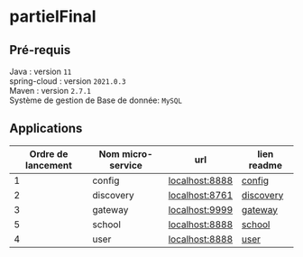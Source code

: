 # partielFinal

## Pré-requis
Java : version `11` <br>
spring-cloud : version `2021.0.3` <br>
Maven : version `2.7.1` <br>
Système de gestion de Base de donnée: `MySQL` <br>

## Applications
Ordre de lancement | Nom micro-service | url | lien readme
---------|---------|----------|---------
 1 | config | [localhost:8888](localhost:8888) | [config](./config/README.md)
 2 | discovery | [localhost:8761](localhost:8761) | [discovery](./discovery/README.md)
 3 | gateway | [localhost:9999](localhost:9999) | [gateway](./gateway/README.md)
 5 | school | [localhost:8888](localhost:8888) | [school](./school/README.md)
 4 | user | [localhost:8888](localhost:8888) | [user](./user/README.md)
